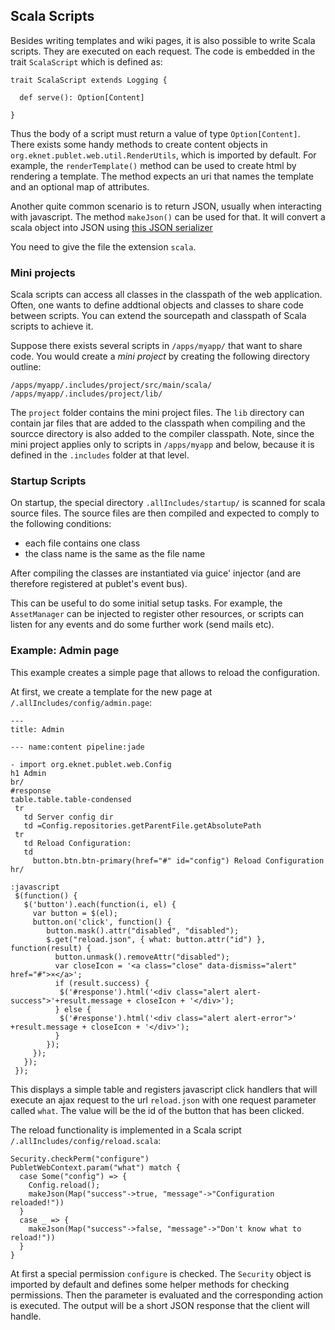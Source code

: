 ## Scala Scripts

Besides writing templates and wiki pages, it is also possible to write Scala
scripts. They are executed on each request. The code is embedded in the trait
`ScalaScript` which is defined as:

    trait ScalaScript extends Logging {

      def serve(): Option[Content]

    }

Thus the body of a script must return a value of type `Option[Content]`. There exists
some handy methods to create content objects in `org.eknet.publet.web.util.RenderUtils`,
which is imported by default. For example, the `renderTemplate()` method can be used to
create html by rendering a template. The method expects an uri that names the template
and an optional map of attributes.

Another quite common scenario is to return JSON, usually when interacting with
javascript. The method `makeJson()` can be used for that. It will convert a
scala object into JSON using [this JSON
serializer](https://github.com/twitter/scala-json/blob/master/src/main/scala/com/twitter/json/Json.scala)

You need to give the file the extension `scala`.

### Mini projects

Scala scripts can access all classes in the classpath of the web application.
Often, one wants to define addtional objects and classes to share code between
scripts. You can extend the sourcepath and classpath of Scala scripts to
achieve it.

Suppose there exists several scripts in `/apps/myapp/` that want to share
code. You would create a _mini project_ by creating the following directory
outline:

    /apps/myapp/.includes/project/src/main/scala/
    /apps/myapp/.includes/project/lib/

The `project` folder contains the mini project files. The `lib` directory can
contain jar files that are added to the classpath when compiling and the
sourcce directory is also added to the compiler classpath. Note, since the
mini project applies only to scripts in `/apps/myapp` and below, because it is
defined in the `.includes` folder at that level.


### Startup Scripts

On startup, the special directory `.allIncludes/startup/` is scanned for scala
source files. The source files are then compiled and expected to comply to the
following conditions:

* each file contains one class
* the class name is the same as the file name

After compiling the classes are instantiated via guice' injector (and are therefore
registered at publet's event bus).

This can be useful to do some initial setup tasks. For example, the `AssetManager`
can be injected to register other resources, or scripts can listen for any events
and do some further work (send mails etc).

### Example: Admin page

This example creates a simple page that allows to reload the configuration.

At first, we create a template for the new page at `/.allIncludes/config/admin.page`:

    ---
    title: Admin

    --- name:content pipeline:jade

    - import org.eknet.publet.web.Config
    h1 Admin
    br/
    #response
    table.table.table-condensed
     tr
       td Server config dir
       td =Config.repositories.getParentFile.getAbsolutePath
     tr
       td Reload Configuration:
       td
         button.btn.btn-primary(href="#" id="config") Reload Configuration
    hr/

    :javascript
     $(function() {
       $('button').each(function(i, el) {
         var button = $(el);
         button.on('click', function() {
            button.mask().attr("disabled", "disabled");
            $.get("reload.json", { what: button.attr("id") }, function(result) {
              button.unmask().removeAttr("disabled");
              var closeIcon = '<a class="close" data-dismiss="alert" href="#">×</a>';
              if (result.success) {
               $('#response').html('<div class="alert alert-success">'+result.message + closeIcon + '</div>');
              } else {
               $('#response').html('<div class="alert alert-error">' +result.message + closeIcon + '</div>');
              }
            });
         });
       });
     });

This displays a simple table and registers javascript click handlers that will
execute an ajax request to the url `reload.json` with one request parameter
called `what`. The value will be the id of the button that has been clicked.

The reload functionality is implemented in a Scala script
`/.allIncludes/config/reload.scala`:

    Security.checkPerm("configure")
    PubletWebContext.param("what") match {
      case Some("config") => {
        Config.reload();
        makeJson(Map("success"->true, "message"->"Configuration reloaded!"))
      }
      case _ => {
        makeJson(Map("success"->false, "message"->"Don't know what to reload!"))
      }
    }

At first a special permission `configure` is checked. The `Security` object is
imported by default and defines some helper methods for checking permissions.
Then the parameter is evaluated and the corresponding action is executed. The
output will be a short JSON response that the client will handle.

